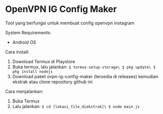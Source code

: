 # OpenVPN IG Config Maker
Tool yang berfungsi untuk membuat config openvpn instagram

System Requirements:
- Android OS

Cara install:
1. Download Termux di Playstore
2. Buka termux, lalu jalankan:
`$ termux-setup-storage\
$ pkg update\
$ pkg install nodejs`
3. Download paket ovpn-ig-config-maker (tersedia di releases) kemudian ekstrak atau clone repository github ini

Cara menjalankan:
1. Buka Termux
2. Lalu jalankan:
`$ cd [lokasi_file_diekstrak]\
$ node main.js`